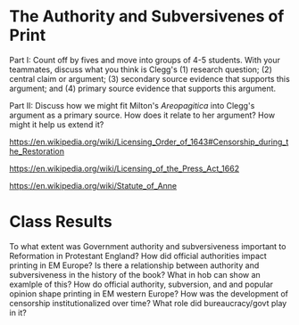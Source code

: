 # The Authority and Subversivenes of Print

Part I: Count off by fives and move into groups of 4-5 students. With your teammates, discuss what you think is Clegg's (1) research question; (2) central claim or argument; (3) secondary source evidence that supports this argument; and (4) primary source evidence that supports this argument.

Part II: Discuss how we might fit Milton's _Areopagitica_ into Clegg's argument as a primary source. How does it relate to her argument? How might it help us extend it?

https://en.wikipedia.org/wiki/Licensing_Order_of_1643#Censorship_during_the_Restoration

https://en.wikipedia.org/wiki/Licensing_of_the_Press_Act_1662

https://en.wikipedia.org/wiki/Statute_of_Anne

# Class Results

To what extent was Government authority and subversiveness important to Reformation in Protestant England?
How did official authorities impact printing in EM Europe?
Is there a relationship between authority and subversiveness in the history of the book? What in hob can show an examlple of this? 
How do official authority, subversion, and and popular opinion shape printing in EM western Europe?
How was the development of censorship institutionalized over time? What role did bureaucracy/govt play in it?
